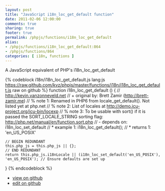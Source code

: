 ```yaml
---
layout: post
title: "JavaScript i18n_loc_get_default function"
date: 2011-02-06 12:00:00
comments: true
sharing: true
footer: true
permalink: /phpjs/functions/i18n_loc_get_default
alias:
- /phpjs/functions/i18n_loc_get_default:864
- /phpjs/functions/864
categories: [ i18n, functions ]
---
```

A JavaScript equivalent of PHP's i18n_loc_get_default
<!-- more -->
{% codeblock i18n/i18n_loc_get_default.js lang:js https://raw.github.com/kvz/phpjs/master/functions/i18n/i18n_loc_get_default.js raw on github %}
function i18n_loc_get_default () {
    // http://kevin.vanzonneveld.net
    // +   original by: Brett Zamir (http://brett-zamir.me)
    // %          note 1: Renamed in PHP6 from locale_get_default(). Not listed yet at php.net
    // %          note 2: List of locales at http://demo.icu-project.org/icu-bin/locexp
    // %          note 3: To be usable with sort() if it is passed the SORT_LOCALE_STRING sorting flag: http://php.net/manual/en/function.sort.php
    // -    depends on: i18n_loc_set_default
    // *     example 1: i18n_loc_get_default();
    // *     returns 1: 'en_US_POSIX'

    // BEGIN REDUNDANT
    this.php_js = this.php_js || {};
    // END REDUNDANT
    return this.php_js.i18nLocale || (i18n_loc_set_default('en_US_POSIX'), 'en_US_POSIX'); // Ensure defaults are set up
}
{% endcodeblock %}
<ul>
 <li><a href="https://github.com/kvz/phpjs/blob/master/functions/i18n/i18n_loc_get_default.js">view on github</a></li>
 <li><a href="https://github.com/kvz/phpjs/edit/master/functions/i18n/i18n_loc_get_default.js">edit on github</a></li>
</ul>
